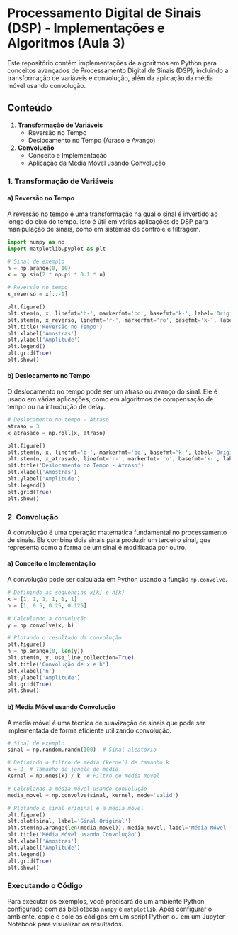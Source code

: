 
# Processamento Digital de Sinais (DSP) - Implementações e Algoritmos (Aula 3)

Este repositório contém implementações de algoritmos em Python para conceitos avançados de Processamento Digital de Sinais (DSP), incluindo a transformação de variáveis e convolução, além da aplicação da média móvel usando convolução.

## Conteúdo

1. **Transformação de Variáveis**
   - Reversão no Tempo
   - Deslocamento no Tempo (Atraso e Avanço)
2. **Convolução**
   - Conceito e Implementação
   - Aplicação da Média Móvel usando Convolução

### 1. Transformação de Variáveis

#### a) Reversão no Tempo

A reversão no tempo é uma transformação na qual o sinal é invertido ao longo do eixo do tempo. Isto é útil em várias aplicações de DSP para manipulação de sinais, como em sistemas de controle e filtragem.

```python
import numpy as np
import matplotlib.pyplot as plt

# Sinal de exemplo
n = np.arange(0, 10)
x = np.sin(2 * np.pi * 0.1 * n)

# Reversão no tempo
x_reverso = x[::-1]

plt.figure()
plt.stem(n, x, linefmt='b-', markerfmt='bo', basefmt='k-', label='Original')
plt.stem(n, x_reverso, linefmt='r-', markerfmt='ro', basefmt='k-', label='Reverso no Tempo')
plt.title('Reversão no Tempo')
plt.xlabel('Amostras')
plt.ylabel('Amplitude')
plt.legend()
plt.grid(True)
plt.show()
```

#### b) Deslocamento no Tempo

O deslocamento no tempo pode ser um atraso ou avanço do sinal. Ele é usado em várias aplicações, como em algoritmos de compensação de tempo ou na introdução de delay.

```python
# Deslocamento no tempo - Atraso
atraso = 3
x_atrasado = np.roll(x, atraso)

plt.figure()
plt.stem(n, x, linefmt='b-', markerfmt='bo', basefmt='k-', label='Original')
plt.stem(n, x_atrasado, linefmt='r-', markerfmt='ro', basefmt='k-', label='Atraso de 3 amostras')
plt.title('Deslocamento no Tempo - Atraso')
plt.xlabel('Amostras')
plt.ylabel('Amplitude')
plt.legend()
plt.grid(True)
plt.show()
```

### 2. Convolução

A convolução é uma operação matemática fundamental no processamento de sinais. Ela combina dois sinais para produzir um terceiro sinal, que representa como a forma de um sinal é modificada por outro.

#### a) Conceito e Implementação

A convolução pode ser calculada em Python usando a função `np.convolve`.

```python
# Definindo as sequências x[k] e h[k]
x = [1, 1, 1, 1, 1, 1]
h = [1, 0.5, 0.25, 0.125]

# Calculando a convolução
y = np.convolve(x, h)

# Plotando o resultado da convolução
plt.figure()
n = np.arange(0, len(y))
plt.stem(n, y, use_line_collection=True)
plt.title('Convolução de x e h')
plt.xlabel('n')
plt.ylabel('Amplitude')
plt.grid(True)
plt.show()
```

#### b) Média Móvel usando Convolução

A média móvel é uma técnica de suavização de sinais que pode ser implementada de forma eficiente utilizando convolução.

```python
# Sinal de exemplo
sinal = np.random.randn(100)  # Sinal aleatório

# Definindo o filtro de média (kernel) de tamanho k
k = 8  # Tamanho da janela de média
kernel = np.ones(k) / k  # Filtro de média móvel

# Calculando a média móvel usando convolução
media_movel = np.convolve(sinal, kernel, mode='valid')

# Plotando o sinal original e a média móvel
plt.figure()
plt.plot(sinal, label='Sinal Original')
plt.stem(np.arange(len(media_movel)), media_movel, label='Média Móvel (Convolução)', linefmt='r-', markerfmt='ro', basefmt='k-')
plt.title('Média Móvel usando Convolução')
plt.xlabel('Amostras')
plt.ylabel('Amplitude')
plt.legend()
plt.grid(True)
plt.show()
```

### Executando o Código

Para executar os exemplos, você precisará de um ambiente Python configurado com as bibliotecas `numpy` e `matplotlib`. Após configurar o ambiente, copie e cole os códigos em um script Python ou em um Jupyter Notebook para visualizar os resultados.
